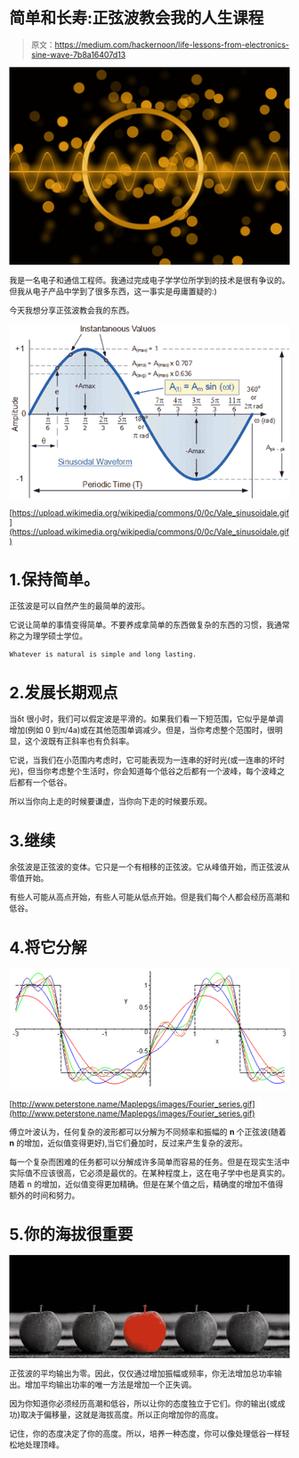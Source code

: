 # 简单和长寿:正弦波教会我的人生课程

> 原文：<https://medium.com/hackernoon/life-lessons-from-electronics-sine-wave-7b8a16407d13>

![](img/322184e3e001b55196524c8a410d2a04.png)

我是一名电子和通信工程师。我通过完成电子学学位所学到的技术是很有争议的。但我从电子产品中学到了很多东西，这一事实是毋庸置疑的:)

今天我想分享正弦波教会我的东西。

![](img/ad5257ac6486aa5f171be49b2b8b1b8e.png)

[https://upload.wikimedia.org/wikipedia/commons/0/0c/Vale_sinusoidale.gif](https://upload.wikimedia.org/wikipedia/commons/0/0c/Vale_sinusoidale.gif)

# 1.保持简单。

正弦波是可以自然产生的最简单的波形。

它说让简单的事情变得简单。不要养成拿简单的东西做复杂的东西的习惯，我通常称之为理学硕士学位。

`Whatever is natural is simple and long lasting.`

# 2.发展长期观点

当δt 很小时，我们可以假定波是平滑的。如果我们看一下短范围，它似乎是单调增加(例如 0 到π/4a)或在其他范围单调减少。但是，当你考虑整个范围时，很明显，这个波既有正斜率也有负斜率。

它说，当我们在小范围内考虑时，它可能表现为一连串的好时光(或一连串的坏时光)，但当你考虑整个生活时，你会知道每个低谷之后都有一个波峰，每个波峰之后都有一个低谷。

所以当你向上走的时候要谦虚，当你向下走的时候要乐观。

# 3.继续

余弦波是正弦波的变体。它只是一个有相移的正弦波。它从峰值开始，而正弦波从零值开始。

有些人可能从高点开始，有些人可能从低点开始。但是我们每个人都会经历高潮和低谷。

# 4.将它分解

![](img/862ea9809c732c3d38d239cdf4fef871.png)

[http://www.peterstone.name/Maplepgs/images/Fourier_series.gif](http://www.peterstone.name/Maplepgs/images/Fourier_series.gif)

傅立叶波认为，任何复杂的波形都可以分解为不同频率和振幅的 **n** 个正弦波(随着 **n** 的增加，近似值变得更好),当它们叠加时，反过来产生复杂的波形。

每一个复杂而困难的任务都可以分解成许多简单而容易的任务。但是在现实生活中实际值不应该很高，它必须是最优的。在某种程度上，这在电子学中也是真实的。随着 n 的增加，近似值变得更加精确。但是在某个值之后，精确度的增加不值得额外的时间和努力。

# 5.你的海拔很重要

![](img/3dc2b0e8f93b7ddce1ff87858a6be5fe.png)

正弦波的平均输出为零。因此，仅仅通过增加振幅或频率，你无法增加总功率输出。增加平均输出功率的唯一方法是增加一个正失调。

因为你知道你必须经历高潮和低谷，所以让你的态度独立于它们。你的输出{或成功}取决于偏移量，这就是海拔高度。所以正向增加你的高度。

记住，你的态度决定了你的高度。所以，培养一种态度，你可以像处理低谷一样轻松地处理顶峰。